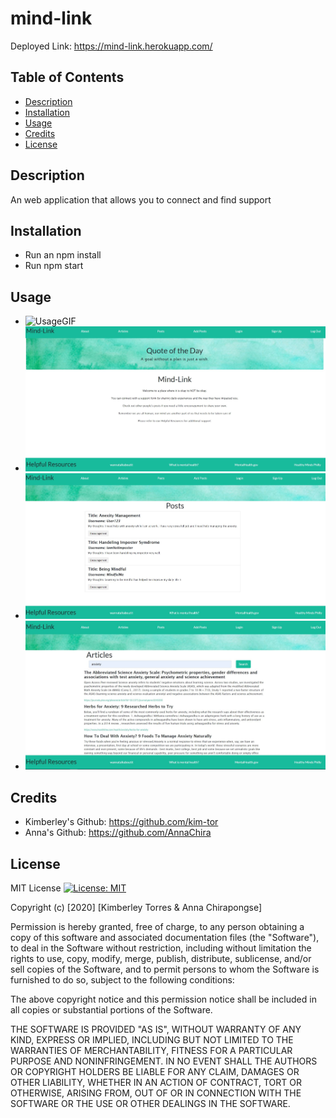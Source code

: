 # mind-link

Deployed Link: https://mind-link.herokuapp.com/

## Table of Contents
* [Description](#description)
* [Installation](#installation)
* [Usage](#usage)
* [Credits](#credits)
* [License](#License)

## Description
An web application that allows you to connect and find support 

## Installation

* Run an npm install
* Run npm start

## Usage
* ![UsageGIF](client\src\utils\images\Mind-Link.gif)
* ![About](client\src\utils\images\about.JPG)
* ![Posts](client\src\utils\images\posts.JPG)
* ![Articles](client\src\utils\images\articles.JPG)

## Credits
* Kimberley's Github: https://github.com/kim-tor
* Anna's Github: https://github.com/AnnaChira

## License
MIT License [![License: MIT](https://img.shields.io/badge/License-MIT-yellow.svg)](https://opensource.org/licenses/MIT)

Copyright (c) [2020] [Kimberley Torres & Anna Chirapongse]

Permission is hereby granted, free of charge, to any person obtaining a copy
of this software and associated documentation files (the "Software"), to deal
in the Software without restriction, including without limitation the rights
to use, copy, modify, merge, publish, distribute, sublicense, and/or sell
copies of the Software, and to permit persons to whom the Software is
furnished to do so, subject to the following conditions:

The above copyright notice and this permission notice shall be included in all
copies or substantial portions of the Software.

THE SOFTWARE IS PROVIDED "AS IS", WITHOUT WARRANTY OF ANY KIND, EXPRESS OR
IMPLIED, INCLUDING BUT NOT LIMITED TO THE WARRANTIES OF MERCHANTABILITY,
FITNESS FOR A PARTICULAR PURPOSE AND NONINFRINGEMENT. IN NO EVENT SHALL THE
AUTHORS OR COPYRIGHT HOLDERS BE LIABLE FOR ANY CLAIM, DAMAGES OR OTHER
LIABILITY, WHETHER IN AN ACTION OF CONTRACT, TORT OR OTHERWISE, ARISING FROM,
OUT OF OR IN CONNECTION WITH THE SOFTWARE OR THE USE OR OTHER DEALINGS IN THE
SOFTWARE.
